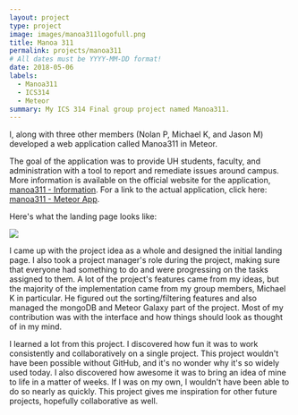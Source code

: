 ```yaml
---
layout: project
type: project
image: images/manoa311logofull.png
title: Manoa 311
permalink: projects/manoa311
# All dates must be YYYY-MM-DD format!
date: 2018-05-06
labels:
  - Manoa311
  - ICS314
  - Meteor
summary: My ICS 314 Final group project named Manoa311.
---
```


I, along with three other members (Nolan P, Michael K, and Jason M) developed a web application called Manoa311 in Meteor. 

The goal of the application was to provide UH students, faculty, and administration with a tool to report and remediate issues around campus. 
More information is available on the official website for the application, [manoa311 - Information](https://manoa311.github.io/). 
For a link to the actual application, click here: [manoa311 - Meteor App](http://manoa311.meteorapp.com/#/).

Here's what the landing page looks like:

<img class="ui large image" src="https://git-jftorres.github.io/images/manoa311landing.PNG">

I came up with the project idea as a whole and designed the initial landing page. I also took a project manager's role during the project, making sure that everyone had something to do and were progressing on the tasks assigned to them. A lot of the project's features came from my ideas, but the majority of the implementation came from my group members, Michael K in particular. He figured out the sorting/filtering features and also managed the mongoDB and Meteor Galaxy part of the project. Most of my contribution was with the interface and how things should look as thought of in my mind.

I learned a lot from this project. I discovered how fun it was to work consistently and collaboratively on a single project. This project wouldn't have been possible without GitHub, and it's no wonder why it's so widely used today. I also discovered how awesome it was to bring an idea of mine to life in a matter of weeks. If I was on my own, I wouldn't have been able to do so nearly as quickly. This project gives me inspiration for other future projects, hopefully collaborative as well.
